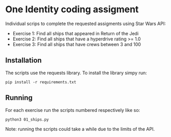 # One Identity coding assigment

Individual scrips to complete the requested assigments using Star Wars API:

* Exercise 1: Find all ships that appeared in Return of the Jedi 
* Exercise 2: Find all ships that have a hyperdrive rating >= 1.0 
* Exercise 3: Find all ships that have crews between 3 and 100

## Installation

The scripts use the requests library. To install the library simpy run:

    pip install -r requirements.txt

## Running

For each exercise run the scripts numbered respectively like so:

    python3 01_ships.py

Note: running the scripts could take a while due to the limits of the API.
